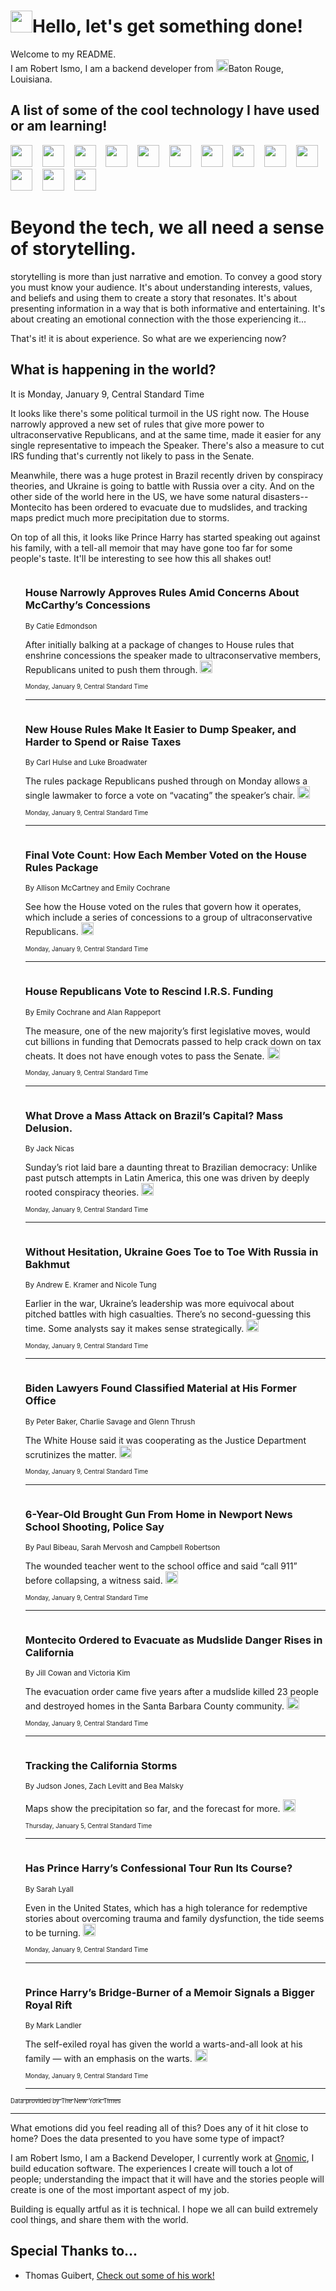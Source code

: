 <h1><img src="https://emojis.slackmojis.com/emojis/images/1643514375/3493/hot-coffee.gif?1643514375" width="35"/>Hello, let's get something done!</h1>

<p>Welcome to my README.<br/>
I am Robert Ismo, I am a backend developer from <img src="https://emojis.slackmojis.com/emojis/images/1638395689/50435/moulin_rouge.png?1638395689" width="20"/>Baton Rouge, Louisiana.</p>
<h2>A list of some of the cool technology I have used or am learning!</h2>
<p>
<img src="https://emojis.slackmojis.com/emojis/images/1643516091/21142/meow_bongotap.gif?1643516091" width="35" alt="">
<img src="https://img.shields.io/badge/Favorite%20Frontend%20Framework-SvelteKit-f83903" alt="">
<img src="https://img.shields.io/badge/Second%20Favorite-Vue-40b581" alt="">
<img src="https://img.shields.io/badge/Most%20Used%20Runtime-Nodejs-78b061" alt="">
<img src="https://emojis.slackmojis.com/emojis/images/1643517416/34482/fire.gif?1643517416" width="35" alt="">
<img src="https://img.shields.io/badge/Javascript%20But%20Better-Typescript-0078ca" alt="">
<img src="https://img.shields.io/badge/Favorite%20Language-Elixir-3e244d" alt="">
<img src="https://img.shields.io/badge/Containerize%20Everything-Docker-6ac9ef" alt="">
<img src="https://emojis.slackmojis.com/emojis/images/1643514596/5999/meow_party.gif?1643514596" width="35" alt="">
<img src="https://img.shields.io/badge/API%20Love%20Language-Graphql-de32a5" alt="">
<img src="https://img.shields.io/badge/Our%20Favorite%20Version%20Controller-Git-e94f33" alt="">
<img src="https://img.shields.io/badge/Favorite%20Database-Redis-d42d1d" alt="">
<img src="https://emojis.slackmojis.com/emojis/images/1643514559/5584/deployparrot.gif?1643514559" width="35" alt="">
<img src="https://img.shields.io/badge/Container%20Interstate-RabbitMQ-f66200" alt="">
<img src="https://img.shields.io/badge/Gotta%20Learn-Kubernetes-316adf" alt="">
<img src="https://img.shields.io/badge/Really%20Mature%20Now-WASM-654fef" alt="">
<img src="https://emojis.slackmojis.com/emojis/images/1666642497/61942/dance_vibe.gif?1666642497" width="35" alt="">
<img src="https://img.shields.io/badge/For%20My%20M1-ARM64-657d96" alt="">
<img src="https://img.shields.io/badge/Loving%20This%20So%20Much-TailwindCSS-17bcb5" alt="">
<img src="https://img.shields.io/badge/Cool%20Build%20Tool-Vite-f9cb24" alt="">
<img src="https://emojis.slackmojis.com/emojis/images/1669231376/62819/working-on-it.gif?1669231376" width="35" alt="">
<img src="https://img.shields.io/badge/Fun%20and%20Easy%20Database-MongoDB-5f8c49" alt="">
<img src="https://img.shields.io/badge/JS%20Life%20Support-NPM-c73737" alt="">
<img src="https://img.shields.io/badge/I%20Liked%20It-DynamoDB-0073b9" alt="">
<img src="https://emojis.slackmojis.com/emojis/images/1643514045/46/question.gif?1643514045" width="35" alt="">
<img src="https://img.shields.io/badge/cool-React-60d6f9" alt="">
<img src="https://img.shields.io/badge/Future%20Big%20Project-Lambda-f37e00" alt="">
<img src="https://img.shields.io/badge/NPM%20But%20Better-PNPM-f1aa07" alt="">
<img src="https://emojis.slackmojis.com/emojis/images/1643514943/9662/fbwow.gif?1643514943" width="35" alt="">
<img src="https://img.shields.io/badge/First%20Language-C-662079" alt="">
<img src="https://img.shields.io/badge/Where%20I%20Deploy%20Frontend-Vercel-000000" alt="">
<img src="https://img.shields.io/badge/Who%20Does%20not%20Want%20an%20App-Swift-f9492a" alt="">
<img src="https://emojis.slackmojis.com/emojis/images/1643514058/151/javascript.png?1643514058" width="35" alt="">
<img src="https://img.shields.io/badge/cool-Python-fbd542" alt="">
<img src="https://img.shields.io/badge/Favorite%20Something-Stripe-656cdc" alt="">
<img src="https://img.shields.io/badge/Of%20Course-HTML5-ed6327" alt="">
<img src="https://emojis.slackmojis.com/emojis/images/1660415405/60731/bomb.gif?1660415405" width="35" alt="">
<img src="https://img.shields.io/badge/hate-CSS-2964ec" alt="">
<img src="https://img.shields.io/badge/Learning-CircleCI-141215" alt="">
<img src="https://img.shields.io/badge/Learning-Rust-fbbb3b" alt="">
<img src="https://emojis.slackmojis.com/emojis/images/1660415397/60712/writing-hand.gif?1660415397" width="35" alt="">
<img src="https://img.shields.io/badge/Dev%20Browser%20of%20Choice-Firefox-cc4e26" alt="">
<img src="https://img.shields.io/badge/Recoverying%20From%20Windows-UNIX-1781e3" alt="">
<img src="https://img.shields.io/badge/LOVE-LogSeq-90c1c2" alt="">
<img src="https://emojis.slackmojis.com/emojis/images/1643514066/223/kirby.gif?1643514066" width="35" alt="">
<img src="https://img.shields.io/badge/Daily%20Driver-MacOS-e6e6e8" alt="">
<img src="https://img.shields.io/badge/Git%20Server-Github-000000" alt="">
<img src="https://img.shields.io/badge/enjoyable-EC2-f17428" alt="">
<img src="https://emojis.slackmojis.com/emojis/images/1643514239/2069/excited.gif?1643514239" width="35" alt="">
</p>
<h1>Beyond the tech, we all need a sense of storytelling.</h1>
<p>storytelling is more than just narrative and emotion. To convey a good story you must know your audience. It's about understanding interests, values, and beliefs and using them to create a story that resonates. It's about presenting information in a way that is both informative and entertaining. It's about creating an emotional connection with the those experiencing it...</p>
<p>That's it! it is about experience. So what are we experiencing now?</p>
<h2>What is happening in the world?</h2>
<p>It is Monday, January 9, Central Standard Time</p>
<p>
It looks like there&#39;s some political turmoil in the US right now. The House narrowly approved a new set of rules that give more power to ultraconservative Republicans, and at the same time, made it easier for any single representative to impeach the Speaker. There&#39;s also a measure to cut IRS funding that&#39;s currently not likely to pass in the Senate.

Meanwhile, there was a huge protest in Brazil recently driven by conspiracy theories, and Ukraine is going to battle with Russia over a city. And on the other side of the world here in the US, we have some natural disasters-- Montecito has been ordered to evacuate due to mudslides, and tracking maps predict much more precipitation due to storms.

On top of all this, it looks like Prince Harry has started speaking out against his family, with a tell-all memoir that may have gone too far for some people&#39;s taste. It&#39;ll be interesting to see how this all shakes out!</p>
<ol>
<img src="https://img.shields.io/badge/-us-blue" alt="">
<h3>House Narrowly Approves Rules Amid Concerns About McCarthy’s Concessions</h3>
<sub>By Catie Edmondson</sub>
<p>After initially balking at a package of changes to House rules that enshrine concessions the speaker made to ultraconservative members, Republicans united to push them through.  <a href="https://nyti.ms/3QyDJIE"><img src="https://developer.nytimes.com/files/poweredby_nytimes_30b.png?v=1583354208352" height="20"></a></p>
<sub><sub>Monday, January 9, Central Standard Time</sub></sub>
<hr/>
<img src="https://img.shields.io/badge/-us-blue" alt="">
<h3>New House Rules Make It Easier to Dump Speaker, and Harder to Spend or Raise Taxes</h3>
<sub>By Carl Hulse and Luke Broadwater</sub>
<p>The rules package Republicans pushed through on Monday allows a single lawmaker to force a vote on “vacating” the speaker’s chair.  <a href="https://nyti.ms/3ZscL9p"><img src="https://developer.nytimes.com/files/poweredby_nytimes_30b.png?v=1583354208352" height="20"></a></p>
<sub><sub>Monday, January 9, Central Standard Time</sub></sub>
<hr/>
<img src="https://img.shields.io/badge/-us-blue" alt="">
<h3>Final Vote Count: How Each Member Voted on the House Rules Package</h3>
<sub>By Allison McCartney and Emily Cochrane</sub>
<p>See how the House voted on the rules that govern how it operates, which include a series of concessions to a group of ultraconservative Republicans.  <a href="https://nyti.ms/3QrxAxG"><img src="https://developer.nytimes.com/files/poweredby_nytimes_30b.png?v=1583354208352" height="20"></a></p>
<sub><sub>Monday, January 9, Central Standard Time</sub></sub>
<hr/>
<img src="https://img.shields.io/badge/-us-blue" alt="">
<h3>House Republicans Vote to Rescind I.R.S. Funding</h3>
<sub>By Emily Cochrane and Alan Rappeport</sub>
<p>The measure, one of the new majority’s first legislative moves, would cut billions in funding that Democrats passed to help crack down on tax cheats. It does not have enough votes to pass the Senate.  <a href="https://nyti.ms/3X0fCF9"><img src="https://developer.nytimes.com/files/poweredby_nytimes_30b.png?v=1583354208352" height="20"></a></p>
<sub><sub>Monday, January 9, Central Standard Time</sub></sub>
<hr/>
<img src="https://img.shields.io/badge/-world-blue" alt="">
<h3>What Drove a Mass Attack on Brazil’s Capital? Mass Delusion.</h3>
<sub>By Jack Nicas</sub>
<p>Sunday’s riot laid bare a daunting threat to Brazilian democracy: Unlike past putsch attempts in Latin America, this one was driven by deeply rooted conspiracy theories.  <a href="https://nyti.ms/3itXpAL"><img src="https://developer.nytimes.com/files/poweredby_nytimes_30b.png?v=1583354208352" height="20"></a></p>
<sub><sub>Monday, January 9, Central Standard Time</sub></sub>
<hr/>
<img src="https://img.shields.io/badge/-world-blue" alt="">
<h3>Without Hesitation, Ukraine Goes Toe to Toe With Russia in Bakhmut</h3>
<sub>By Andrew E. Kramer and Nicole Tung</sub>
<p>Earlier in the war, Ukraine’s leadership was more equivocal about pitched battles with high casualties. There’s no second-guessing this time. Some analysts say it makes sense strategically.  <a href="https://nyti.ms/3Iu7FUe"><img src="https://developer.nytimes.com/files/poweredby_nytimes_30b.png?v=1583354208352" height="20"></a></p>
<sub><sub>Monday, January 9, Central Standard Time</sub></sub>
<hr/>
<img src="https://img.shields.io/badge/-us-blue" alt="">
<h3>Biden Lawyers Found Classified Material at His Former Office</h3>
<sub>By Peter Baker, Charlie Savage and Glenn Thrush</sub>
<p>The White House said it was cooperating as the Justice Department scrutinizes the matter.  <a href="https://nyti.ms/3CBf0h7"><img src="https://developer.nytimes.com/files/poweredby_nytimes_30b.png?v=1583354208352" height="20"></a></p>
<sub><sub>Monday, January 9, Central Standard Time</sub></sub>
<hr/>
<img src="https://img.shields.io/badge/-us-blue" alt="">
<h3>6-Year-Old Brought Gun From Home in Newport News School Shooting, Police Say</h3>
<sub>By Paul Bibeau, Sarah Mervosh and Campbell Robertson</sub>
<p>The wounded teacher went to the school office and said “call 911” before collapsing, a witness said.  <a href="https://nyti.ms/3GT4KmA"><img src="https://developer.nytimes.com/files/poweredby_nytimes_30b.png?v=1583354208352" height="20"></a></p>
<sub><sub>Monday, January 9, Central Standard Time</sub></sub>
<hr/>
<img src="https://img.shields.io/badge/-us-blue" alt="">
<h3>Montecito Ordered to Evacuate as Mudslide Danger Rises in California</h3>
<sub>By Jill Cowan and Victoria Kim</sub>
<p>The evacuation order came five years after a mudslide killed 23 people and destroyed homes in the Santa Barbara County community.  <a href="https://nyti.ms/3QtnZX5"><img src="https://developer.nytimes.com/files/poweredby_nytimes_30b.png?v=1583354208352" height="20"></a></p>
<sub><sub>Monday, January 9, Central Standard Time</sub></sub>
<hr/>
<img src="https://img.shields.io/badge/-us-blue" alt="">
<h3>Tracking the California Storms</h3>
<sub>By Judson Jones, Zach Levitt and Bea Malsky</sub>
<p>Maps show the precipitation so far, and the forecast for more.  <a href="https://nyti.ms/3CrqJi3"><img src="https://developer.nytimes.com/files/poweredby_nytimes_30b.png?v=1583354208352" height="20"></a></p>
<sub><sub>Thursday, January 5, Central Standard Time</sub></sub>
<hr/>
<img src="https://img.shields.io/badge/-books-blue" alt="">
<h3>Has Prince Harry’s Confessional Tour Run Its Course?</h3>
<sub>By Sarah Lyall</sub>
<p>Even in the United States, which has a high tolerance for redemptive stories about overcoming trauma and family dysfunction, the tide seems to be turning.  <a href="https://nyti.ms/3GSqwqA"><img src="https://developer.nytimes.com/files/poweredby_nytimes_30b.png?v=1583354208352" height="20"></a></p>
<sub><sub>Monday, January 9, Central Standard Time</sub></sub>
<hr/>
<img src="https://img.shields.io/badge/-world-blue" alt="">
<h3>Prince Harry’s Bridge-Burner of a Memoir Signals a Bigger Royal Rift</h3>
<sub>By Mark Landler</sub>
<p>The self-exiled royal has given the world a warts-and-all look at his family — with an emphasis on the warts.  <a href="https://nyti.ms/3k22mRE"><img src="https://developer.nytimes.com/files/poweredby_nytimes_30b.png?v=1583354208352" height="20"></a></p>
<sub><sub>Monday, January 9, Central Standard Time</sub></sub>
<hr/>
</ol>
<a href="https://developer.nytimes.com"><sub><sub>Data provided by The New York Times</sub></sub></a>
<hr/>
<p>What emotions did you feel reading all of this? Does any of it hit close to home? Does the data presented to you have some type of impact?</p>
<p>I am Robert Ismo, I am a Backend Developer, I currently work at <a href="https://gnomic.education/">Gnomic</a>, I build education software. The experiences I create will touch a lot of people; understanding the impact that it will have and the stories people will create is one of the most important aspect of my job.</p>
<p>Building is equally artful as it is technical. I hope we all can build extremely cool things, and share them with the world.</p>
<h2>Special Thanks to...</h2>
<ul>
<li>Thomas Guibert, <a href="https://github.com/thmsgbrt/thmsgbrt">Check out some of his work!</a></li>
</ul>